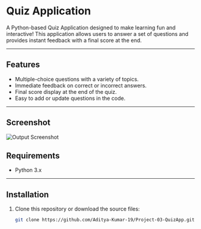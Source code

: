 # Quiz Application

A Python-based Quiz Application designed to make learning fun and interactive! This application allows users to answer a set of questions and provides instant feedback with a final score at the end.

---

## Features

- Multiple-choice questions with a variety of topics.
- Immediate feedback on correct or incorrect answers.
- Final score display at the end of the quiz.
- Easy to add or update questions in the code.

---
## Screenshot
![Output Screenshot](https://github.com/user-attachments/assets/1070377d-dbe9-4b26-b071-86f58538448b)

## Requirements

- Python 3.x

---

## Installation

1. Clone this repository or download the source files:
   ```bash
   git clone https://github.com/Aditya-Kumar-19/Project-03-QuizApp.git
